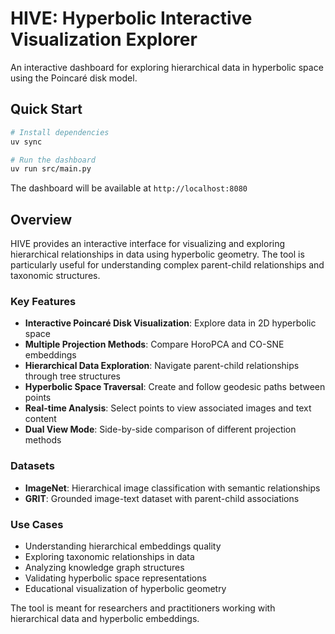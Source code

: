 # HIVE: Hyperbolic Interactive Visualization Explorer

An interactive dashboard for exploring hierarchical data in hyperbolic space using the Poincaré disk model.

## Quick Start

```bash
# Install dependencies
uv sync

# Run the dashboard
uv run src/main.py
```

The dashboard will be available at `http://localhost:8080`

## Overview

HIVE provides an interactive interface for visualizing and exploring hierarchical relationships in data using hyperbolic geometry. The tool is particularly useful for understanding complex parent-child relationships and taxonomic structures.

### Key Features

- **Interactive Poincaré Disk Visualization**: Explore data in 2D hyperbolic space
- **Multiple Projection Methods**: Compare HoroPCA and CO-SNE embeddings
- **Hierarchical Data Exploration**: Navigate parent-child relationships through tree structures
- **Hyperbolic Space Traversal**: Create and follow geodesic paths between points
- **Real-time Analysis**: Select points to view associated images and text content
- **Dual View Mode**: Side-by-side comparison of different projection methods

### Datasets

- **ImageNet**: Hierarchical image classification with semantic relationships
- **GRIT**: Grounded image-text dataset with parent-child associations

### Use Cases

- Understanding hierarchical embeddings quality
- Exploring taxonomic relationships in data
- Analyzing knowledge graph structures
- Validating hyperbolic space representations
- Educational visualization of hyperbolic geometry

The tool is meant for researchers and practitioners working with hierarchical data and hyperbolic embeddings.
